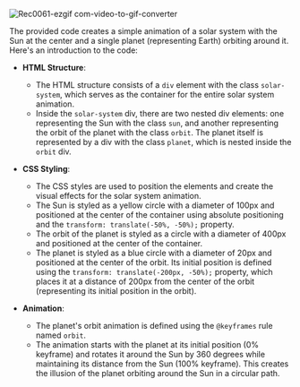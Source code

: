 
![Rec0061-ezgif com-video-to-gif-converter](https://github.com/HodaSedighi/Solar-System-Animation/assets/34411345/70f3fa9c-f23c-4919-83a1-452c434a3892)


The provided code creates a simple animation of a solar system with the Sun at the center and a single planet (representing Earth) orbiting around it. Here's an introduction to the code:

- **HTML Structure**:
  - The HTML structure consists of a `div` element with the class `solar-system`, which serves as the container for the entire solar system animation.
  - Inside the `solar-system` div, there are two nested div elements: one representing the Sun with the class `sun`, and another representing the orbit of the planet with the class `orbit`. The planet itself is represented by a div with the class `planet`, which is nested inside the `orbit` div.

- **CSS Styling**:
  - The CSS styles are used to position the elements and create the visual effects for the solar system animation.
  - The Sun is styled as a yellow circle with a diameter of 100px and positioned at the center of the container using absolute positioning and the `transform: translate(-50%, -50%);` property.
  - The orbit of the planet is styled as a circle with a diameter of 400px and positioned at the center of the container.
  - The planet is styled as a blue circle with a diameter of 20px and positioned at the center of the orbit. Its initial position is defined using the `transform: translate(-200px, -50%);` property, which places it at a distance of 200px from the center of the orbit (representing its initial position in the orbit).

- **Animation**:
  - The planet's orbit animation is defined using the `@keyframes` rule named `orbit`.
  - The animation starts with the planet at its initial position (0% keyframe) and rotates it around the Sun by 360 degrees while maintaining its distance from the Sun (100% keyframe). This creates the illusion of the planet orbiting around the Sun in a circular path.
